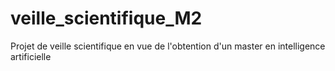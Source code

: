 # veille_scientifique_M2
Projet de veille scientifique en vue de l'obtention d'un master en intelligence artificielle 
